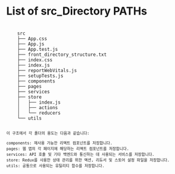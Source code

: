 # List of src_Directory PATHs
<pre>
  <code>
    src
    ├── App.css
    ├── App.js
    ├── App.test.js
    ├── front_directory_structure.txt
    ├── index.css
    ├── index.js
    ├── reportWebVitals.js
    ├── setupTests.js
    ├── components
    ├── pages
    ├── services
    ├── store
    │   ├── index.js
    │   ├── actions
    │   └── reducers
    └── utils
  <code>
<pre>
이 구조에서 각 폴더의 용도는 다음과 같습니다:

components: 재사용 가능한 리액트 컴포넌트를 저장합니다.
pages: 웹 앱의 각 페이지에 해당하는 리액트 컴포넌트를 저장합니다.
services: API 호출 및 기타 백엔드와 통신하는 데 사용되는 서비스를 저장합니다.
store: Redux를 사용한 상태 관리를 위한 액션, 리듀서 및 스토어 설정 파일을 저장합니다.
utils: 공통으로 사용되는 유틸리티 함수를 저장합니다.

